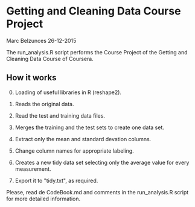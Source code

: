 # Getting and Cleaning Data Course Project
Marc Belzunces 26-12-2015

The run_analysis.R script performs the Course Project of the Getting and Cleaning Data Course of Coursera.

## How it works

0. Loading of useful libraries in R (reshape2).

1. Reads the original data.
2. Read the test and training data files.
3. Merges the training and the test sets to create one data set.
4. Extract only the mean and standard devation columns.
5. Change column names for appropriate labeling.
6. Creates a new tidy data set selecting only the average value for every measurement.
7. Export it to "tidy.txt", as required.

Please, read de CodeBook.md and comments in the run_analysis.R script for more detailed information.
